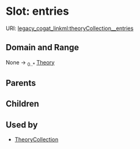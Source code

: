 
# Slot: entries



URI: [legacy_cogat_linkml:theoryCollection__entries](https://w3id.org/rwblair/legacy-cogat-linkml/theoryCollection__entries)


## Domain and Range

None &#8594;  <sub>0..\*</sub> [Theory](Theory.md)

## Parents


## Children


## Used by

 * [TheoryCollection](TheoryCollection.md)
